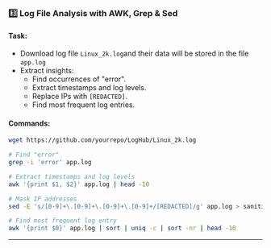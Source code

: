 ### 3️⃣ Log File Analysis with AWK, Grep & Sed
#### **Task:**
- Download log file `Linux_2k.log`and their data will be stored in the file `app.log` 
- Extract insights:
  - Find occurrences of "error".
  - Extract timestamps and log levels.
  - Replace IPs with `[REDACTED]`.
  - Find most frequent log entries.

#### **Commands:**
```bash
wget https://github.com/yourrepo/LogHub/Linux_2k.log

# Find "error"
grep -i 'error' app.log

# Extract timestamps and log levels
awk '{print $1, $2}' app.log | head -10

# Mask IP addresses
sed -E 's/[0-9]+\.[0-9]+\.[0-9]+\.[0-9]+/[REDACTED]/g' app.log > sanitized_log.log

# Find most frequent log entry
awk '{print $0}' app.log | sort | uniq -c | sort -nr | head -10
```

---
